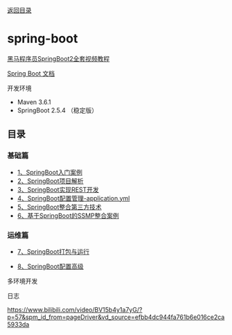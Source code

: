 [返回目录](/blog/java/java-learn-road.md)

# spring-boot

[黑马程序员SpringBoot2全套视频教程](https://www.bilibili.com/video/BV15b4y1a7yG/)

[Spring Boot 文档](https://felord.cn/_doc/_springboot/2.1.5.RELEASE/_book/pages/boot-documentation.html)


开发环境

- Maven 3.6.1
- SpringBoot 2.5.4 （稳定版）

## 目录

### 基础篇

- [1、SpringBoot入门案例](/blog/java/spring-boot/1-create-spring-boot.md)
- [2、SpringBoot项目解析](/blog/java/spring-boot/2-spring-boot-learn.md)
- [3、SpringBoot实现REST开发](/blog/java/spring-boot/3-restful.md)
- [4、SpringBoot配置管理-application.yml](/blog/java/spring-boot/4-configuration.md)
- [5、SpringBoot整合第三方技术](/blog/java/spring-boot/5-spring-boot-integration.md)
- [6、基于SpringBoot的SSMP整合案例](/blog/java/spring-boot/6-spring-boot-ssmp.md)

### 运维篇

- [7、SpringBoot打包与运行](/blog/java/spring-boot/7-spring-boot-package.md)

- [8、SpringBoot配置高级](/blog/java/spring-boot/8-spring-boot-config.md)


多环境开发

日志


https://www.bilibili.com/video/BV15b4y1a7yG/?p=57&spm_id_from=pageDriver&vd_source=efbb4dc944fa761b6e016ce2ca5933da